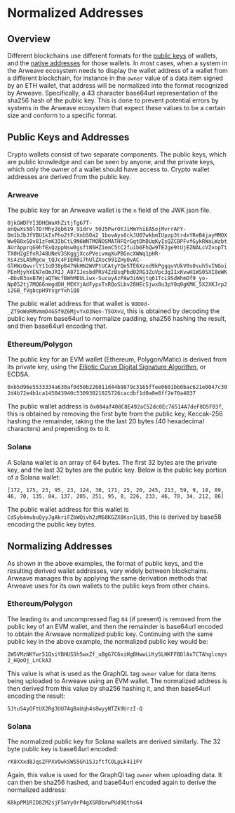 # Normalized Addresses

## Overview

Different blockchains use different formats for the [public keys](../glossary.md#public-key) of wallets, and the [native addresses](../glossary.md#native-address) for those wallets. In most cases, when a system in the Arweave ecosystem needs to display the wallet address of a wallet from a different blockchain, for instance in the `owner` value of a data item signed by an ETH wallet, that address will be normalized into the format recognized by Arweave. Specifically, a 43 character base64url representation of the sha256 hash of the public key. This is done to prevent potential errors by systems in the Arweave ecosystem that expect these values to be a certain size and conform to a specific format.

## Public Keys and Addresses

Crypto wallets consist of two separate components. The public keys, which are public knowledge and can be seen by anyone, and the private keys, which only the owner of a wallet should have access to. Crypto wallet addresses are derived from the public key. 

### Arweave

The public key for an Arweave wallet is the `n` field of the JWK json file. 

`0jkGWDFYI3DHEWaXhZitjTg67T-enQwXs50lTDrMhy2qb619_91drv_50J5PwrOYJiMmYhiEA5ojMvrrAFY-Dm1bJbJfVBU1kIsPho2tFcXnbSOa2_1bovAys0ckJU07wkbmIUpzp3trdxYReB4jayMMOXWw9B8xS0v81zFmK3IbCtL9N6WNTMONOSMATHFQrGqtDhDUqKyIsQZCBPFvfGykRWaLWzbtAUrApprqG9hfExQzppNsw0gsftNSHZ1emC5tC2fuib6FhQw9TE2ge9tUjEZNALcVZvopTtTX0H2gEfnRJ48UNeV3SKggjXcoPVeivmqXuPBGncXWWq1pHR-Xs4zSLA5Mgcw_tQJc4FIER0i7hUlZXoc991ZHyOvAC-GlHWzQwvrlY11oD38pB47NkHN2WVPtUCAtyYQe5TE6Xznd9kPgqqvVUkV0s0suh5vINGoiPEnMjyhYEN7eOmJRIJ_A87IJesbdPRV4ZzBsqPbd02RG3ZuVpc3gI1xKvwH1WS05XI8eWK-BbvB3oxB7WjaQTWcfBWhMEULiwx-SucuyAzPAw3i6Wjtq61TcL9SdWhmOf9_yo-Np052tj7MQ66nmgdOH_MEKYjAdFypxTsRQoSLbv28HEcSjwx8u3pY0q0gKMK_5X2XKJrp2i2GB_fVgbcpH9YsgrYxh1Q8`

The public wallet address for that wallet is `9ODOd-_ZT9oWoRMVmmD4G5f9Z6MjvYxO3Nen-T5OXvU`, this is obtained by decoding the public key from base64url to normalize padding, sha256 hashing the result, and then base64url encoding that.

### Ethereum/Polygon

The public key for an EVM wallet (Ethereum, Polygon/Matic) is derived from its private key, using the [Elliptic Curve Digital Signature Algorithm](https://en.wikipedia.org/wiki/Elliptic_Curve_Digital_Signature_Algorithm), or ECDSA. 

`0xb5d96e5533334a630af9d50b226011d44b9879c3165ffee0601bb0bac621e0047c302d4b72e4b1ca145043940c53093021825726cacdbf1d0a0e8ff2e70a4037`

The public wallet address is `0x084af408C8E492aC52dc0Ec76514A7deF8D5F03f`, this is obtained by removing the first byte from the public key, Keccak-256 hashing the remainder, taking the the last 20 bytes (40 hexadecimal characters) and prepending `0x` to it. 

### Solana

A Solana wallet is an array of 64 bytes. The first 32 bytes are the private key, and the last 32 bytes are the public key. Below is the public key portion of a Solana wallet:

`[172, 175, 23, 95, 23, 124, 38, 171, 25, 20, 245, 213, 59, 9, 18, 89, 46, 70, 135, 84, 137, 205, 251, 95, 8, 226, 233, 46, 78, 34, 212, 86]`

The public wallet address for this wallet is `Cd5yb4mvbuQyyJgAkriFZbWQivh2zM68KGZX8Ksn1L85`, this is derived by base58 encoding the public key bytes.

## Normalizing Addresses

As shown in the above examples, the format of public keys, and the resulting derived wallet addresses, vary widely between blockchains. Arweave manages this by applying the same derivation methods that Arweave uses for its own wallets to the public keys from other chains. 

### Ethereum/Polygon

The leading `0x` and uncompressed flag `04` (if present) is removed from the public key of an EVM wallet, and then the remainder is base64url encoded to obtain the Arweave normalized public key. Continuing with the same public key in the above example, the normalized public key would be:

`2W5VMzNKYwr51QsiYBHUS5h5wxZf_uBgG7C6xiHgBHwwLUty5LHKFFBDlAxTCTAhglcmys2_HQoOj_LnCkA3`

This value is what is used as the GraphQL tag `owner` value for data items being uploaded to Arweave using an EVM wallet. The normalized address is then derived from this value by sha256 hashing it, and then base64url encoding the result:

`5JtuS4yOFtUX2Rg3UU7AgBaUqh4s8wyyNTZk9UrzI-Q`

### Solana

The normalized public key for Solana wallets are derived similarly. The 32 byte public key is base64url encoded:

`rK8XXxd8JqsZFPXVOwkSWS5Gh1SJzftfCOLpLk4i1FY`

Again, this value is used for the GraphQl tag `owner` when uploading data. It can then be sha256 hashed, and base64url encoded again to derive the normalized address:

`K8kpPM1RID8ZM2sjF5mYy0rP4gXSRDbrwPUd9Qths64`
